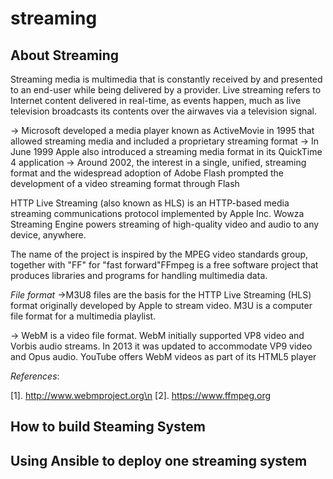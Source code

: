 # streaming

## About Streaming
Streaming media is multimedia that is constantly received by and presented to an end-user while being delivered by a provider. 
Live streaming refers to Internet content delivered in real-time, as events happen, much as live television broadcasts its contents over the airwaves via a television signal.

-> Microsoft developed a media player known as ActiveMovie in 1995 that allowed streaming media and included a proprietary streaming format
-> In June 1999 Apple also introduced a streaming media format in its QuickTime 4 application
-> Around 2002, the interest in a single, unified, streaming format and the widespread adoption of Adobe Flash prompted the development of a video streaming format through Flash

HTTP Live Streaming (also known as HLS) is an HTTP-based media streaming communications protocol implemented by Apple Inc.
Wowza Streaming Engine powers streaming of high-quality video and audio to any device, anywhere.

 The name of the project is inspired by the MPEG video standards group, together with "FF" for "fast forward"FFmpeg is a free software project that produces libraries and programs for handling multimedia data.


*File format*
->M3U8 files are the basis for the HTTP Live Streaming (HLS) format originally developed by Apple to stream video. M3U is a computer file format for a multimedia playlist.

-> WebM is a video file format. WebM initially supported VP8 video and Vorbis audio streams. In 2013 it was updated to accommodate VP9 video and Opus audio. YouTube offers WebM videos as part of its HTML5 player



*References*:

[1]. http://www.webmproject.org\n
[2]. https://www.ffmpeg.org


## How to build Steaming System


## Using Ansible to deploy one streaming system

